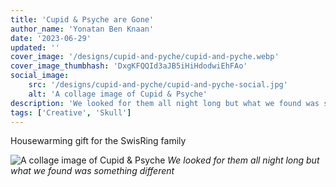 ```yaml
---
title: 'Cupid & Psyche are Gone'
author_name: 'Yonatan Ben Knaan'
date: '2023-06-29'
updated: ''
cover_image: '/designs/cupid-and-pyche/cupid-and-pyche.webp'
cover_image_thumbhash: 'DxgKFQQId3aJB5iHiHdodwiEhFAo'
social_image: 
    src: '/designs/cupid-and-pyche/cupid-and-pyche-social.jpg'
    alt: 'A collage image of Cupid & Psyche'
description: 'We looked for them all night long but what we found was something different'
tags: ['Creative', 'Skull']
---
```

Housewarming gift for the SwisRing family 

![A collage image of Cupid & Psyche](/designs/cupid-and-pyche/cupid-and-pyche.webp)
*We looked for them all night long but what we found was something different*

